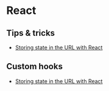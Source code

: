 # React

## Tips & tricks

- [Storing state in the URL with React](https://pierrehedkvist.com/posts/react-state-url?slider=20&boolean=false)

## Custom hooks

- [Storing state in the URL with React](https://pierrehedkvist.com/posts/react-state-url?slider=20&boolean=false)
